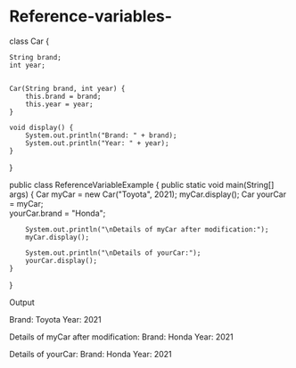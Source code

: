 # Reference-variables-
class Car {
    
    String brand;
    int year;

   
    Car(String brand, int year) {
        this.brand = brand;
        this.year = year;
    }

    void display() {
        System.out.println("Brand: " + brand);
        System.out.println("Year: " + year);
    }
}

public class ReferenceVariableExample {
    public static void main(String[] args) {
        Car myCar = new Car("Toyota", 2021);
        myCar.display();
        Car yourCar = myCar;  
        yourCar.brand = "Honda";
        
      
        System.out.println("\nDetails of myCar after modification:");
        myCar.display();  

        System.out.println("\nDetails of yourCar:");
        yourCar.display();
    }
}

Output 

Brand: Toyota
Year: 2021

Details of myCar after modification:
Brand: Honda
Year: 2021

Details of yourCar:
Brand: Honda
Year: 2021
